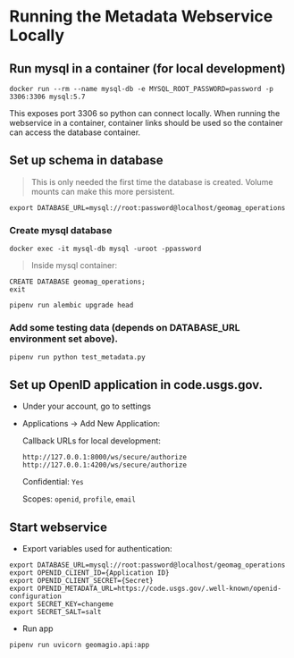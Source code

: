 # Running the Metadata Webservice Locally

## Run mysql in a container (for local development)

```
docker run --rm --name mysql-db -e MYSQL_ROOT_PASSWORD=password -p 3306:3306 mysql:5.7
```

This exposes port 3306 so python can connect locally. When running the webservice in a container, container links should be used so the container can access the database container.

## Set up schema in database

> This is only needed the first time the database is created. Volume mounts can make this more persistent.

```
export DATABASE_URL=mysql://root:password@localhost/geomag_operations
```

### Create mysql database
```
docker exec -it mysql-db mysql -uroot -ppassword
```
> Inside mysql container:
```
CREATE DATABASE geomag_operations;
exit
```

```
pipenv run alembic upgrade head
```

### Add some testing data (depends on DATABASE_URL environment set above).

```
pipenv run python test_metadata.py
```

## Set up OpenID application in code.usgs.gov.

- Under your account, go to settings
- Applications -> Add New Application:

  Callback URLs for local development:

  ```
  http://127.0.0.1:8000/ws/secure/authorize
  http://127.0.0.1:4200/ws/secure/authorize
  ```

  Confidential: `Yes`

  Scopes: `openid`, `profile`, `email`

## Start webservice

- Export variables used for authentication:

```
export DATABASE_URL=mysql://root:password@localhost/geomag_operations
export OPENID_CLIENT_ID={Application ID}
export OPENID_CLIENT_SECRET={Secret}
export OPENID_METADATA_URL=https://code.usgs.gov/.well-known/openid-configuration
export SECRET_KEY=changeme
export SECRET_SALT=salt
```

- Run app

```
pipenv run uvicorn geomagio.api:app
```
